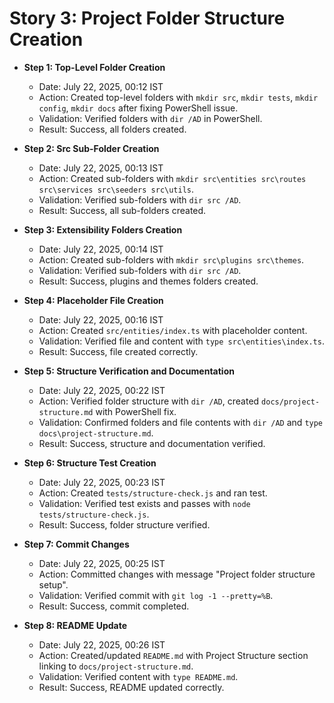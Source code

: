 # Story 3: Project Folder Structure Creation

- **Step 1: Top-Level Folder Creation**

  - Date: July 22, 2025, 00:12 IST
  - Action: Created top-level folders with `mkdir src`, `mkdir tests`, `mkdir config`, `mkdir docs` after fixing PowerShell issue.
  - Validation: Verified folders with `dir /AD` in PowerShell.
  - Result: Success, all folders created.

- **Step 2: Src Sub-Folder Creation**

  - Date: July 22, 2025, 00:13 IST
  - Action: Created sub-folders with `mkdir src\entities src\routes src\services src\seeders src\utils`.
  - Validation: Verified sub-folders with `dir src /AD`.
  - Result: Success, all sub-folders created.

- **Step 3: Extensibility Folders Creation**

  - Date: July 22, 2025, 00:14 IST
  - Action: Created sub-folders with `mkdir src\plugins src\themes`.
  - Validation: Verified sub-folders with `dir src /AD`.
  - Result: Success, plugins and themes folders created.

- **Step 4: Placeholder File Creation**

  - Date: July 22, 2025, 00:16 IST
  - Action: Created `src/entities/index.ts` with placeholder content.
  - Validation: Verified file and content with `type src\entities\index.ts`.
  - Result: Success, file created correctly.

- **Step 5: Structure Verification and Documentation**

  - Date: July 22, 2025, 00:22 IST
  - Action: Verified folder structure with `dir /AD`, created `docs/project-structure.md` with PowerShell fix.
  - Validation: Confirmed folders and file contents with `dir /AD` and `type docs\project-structure.md`.
  - Result: Success, structure and documentation verified.

- **Step 6: Structure Test Creation**

  - Date: July 22, 2025, 00:23 IST
  - Action: Created `tests/structure-check.js` and ran test.
  - Validation: Verified test exists and passes with `node tests/structure-check.js`.
  - Result: Success, folder structure verified.

- **Step 7: Commit Changes**

  - Date: July 22, 2025, 00:25 IST
  - Action: Committed changes with message "Project folder structure setup".
  - Validation: Verified commit with `git log -1 --pretty=%B`.
  - Result: Success, commit completed.

- **Step 8: README Update**
  - Date: July 22, 2025, 00:26 IST
  - Action: Created/updated `README.md` with Project Structure section linking to `docs/project-structure.md`.
  - Validation: Verified content with `type README.md`.
  - Result: Success, README updated correctly.
